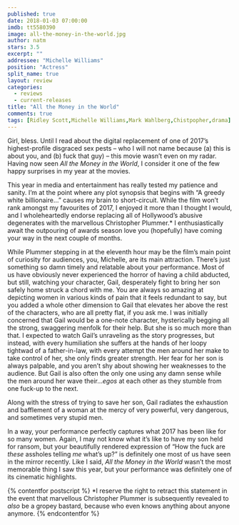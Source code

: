 ```yaml
---
published: true
date: 2018-01-03 07:00:00
imdb: tt5580390
image: all-the-money-in-the-world.jpg
author: natm
stars: 3.5
excerpt: ""
addressee: "Michelle Williams"
position: "Actress"
split_name: true
layout: review
categories: 
  - reviews
  - current-releases
title: "All the Money in the World"
comments: true
tags: [Ridley Scott,Michelle Williams,Mark Wahlberg,Chistpopher,drama]
---
```

Girl, bless. Until I read about the digital replacement of one of 2017’s highest-profile disgraced sex pests – who I will not name because (a) this is about you, and (b) fuck that guy) – this movie wasn’t even on my radar. Having now seen _All the Money in the World_, I consider it one of the few happy surprises in my year at the movies.

This year in media and entertainment has really tested my patience and sanity. I’m at the point where any plot synopsis that begins with “A greedy white billionaire…” causes my brain to short-circuit. While the film won’t rank amongst my favourites of 2017, I enjoyed it more than I thought I would, and I wholeheartedly endorse replacing all of Hollywood’s abusive degenerates with the marvellous Christopher Plummer.\* I enthusiastically await the outpouring of awards season love you (hopefully) have coming your way in the next couple of months.

While Plummer stepping in at the eleventh hour may be the film’s main point of curiosity for audiences, you, Michelle, are its main attraction. There’s just something so damn timely and relatable about your performance. Most of us have obviously never experienced the horror of having a child abducted, but still, watching your character, Gail, desperately fight to bring her son safely home struck a chord with me. You are always so amazing at depicting women in various kinds of pain that it feels redundant to say, but you added a whole other dimension to Gail that elevates her above the rest of the characters, who are all pretty flat, if you ask me. I was initially concerned that Gail would be a one-note character, hysterically begging all the strong, swaggering menfolk for their help. But she is so much more than that. I expected to watch Gail’s unraveling as the story progresses, but instead, with every humiliation she suffers at the hands of her loopy tightwad of a father-in-law, with every attempt the men around her make to take control of her, she only finds greater strength. Her fear for her son is always palpable, and you aren’t shy about showing her weaknesses to the audience. But Gail is also often the only one using any damn sense while the men around her wave their…_egos_ at each other as they stumble from one fuck-up to the next.

Along with the stress of trying to save her son, Gail radiates the exhaustion and bafflement of a woman at the mercy of very powerful, very dangerous, and sometimes very stupid men.

In a way, your performance perfectly captures what 2017 has been like for so many women. Again, I may not know what it’s like to have my son held for ransom, but your beautifully rendered expression of “How the fuck are _these_ assholes telling _me_ what’s up?” is definitely one most of us have seen in the mirror recently. Like I said, _All the Money in the World_ wasn’t the most memorable thing I saw this year, but your performance was definitely one of its cinematic highlights.

{% contentfor postscript %}
\*I reserve the right to retract this statement in the event that marvellous Christopher Plummer is subsequently revealed to _also_ be a gropey bastard, because who even knows anything about anyone anymore.
{% endcontentfor %}